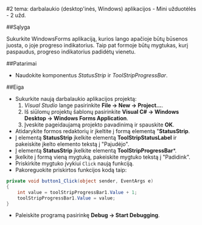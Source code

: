 ﻿#2 tema: darbalaukio (desktop'inės, Windows) aplikacijos - Mini užduotėlės - 2 užd.

##Sąlyga

Sukurkite WindowsForms aplikaciją, kurios lango apačioje būtų būsenos juosta, o joje progreso indikatorius. Taip pat formoje būtų mygtukas, kurį paspaudus, progreso indikatorius padidėtų vienetu.

##Patarimai

- Naudokite komponentus *StatusStrip* ir *ToolStripProgressBar*.

##Eiga

- Sukurkite naują darbalaukio aplikacijos projektą:
  1. *Visual Studio* lange pasirinkite **File -> New -> Project...**.
  2. Iš siūlomų projektų šablonų pasirinkite **Visual C# -> Windows Desktop -> Windows Forms Application**.
  3. Įveskite pageidaujamą projekto pavadinimą ir spauskite **OK**.
- Atidarykite formos redaktorių ir įkeltite į formą elementą "**StatusStrip**.
- Į elementą **StatusStrip** įkelkite elementą **ToolStripStatusLabel** ir pakeiskite įkelto elemento tekstą į "Pajudėjo".
- Į elementą **StatusStrip** įkelkite elementą **ToolStripProgressBar***.
- Įkelkite į formą vieną mygtuką, pakeiskite mygtuko tekstą į "Padidink".
- Priskirkite mygtuko įvykiui `Click` naują funkciją.
- Pakoreguokite priskirtos funkcijos kodą taip:
```csharp
private void button1_Click(object sender, EventArgs e)
{
    int value = toolStripProgressBar1.Value + 1;
    toolStripProgressBar1.Value = value;
}
```
- Paleiskite programą pasirinkę **Debug -> Start Debugging**.